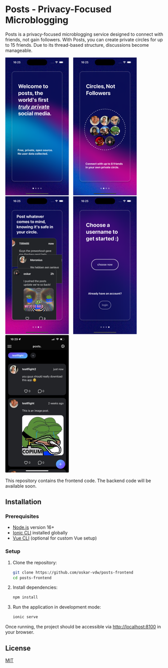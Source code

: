 # Posts - Privacy-Focused Microblogging

Posts is a privacy-focused microblogging service designed to connect with friends, not gain followers. With Posts, you can create private circles for up to 15 friends. Due to its thread-based structure, discussions become manageable.



<div style="display: inline-block; margin-right: 10px;">
<img src="posts_app_store_1.png" width="200" />
</div>
<div style="display: inline-block; margin-right: 10px;">
<img src="posts_app_store_2.png" width="200" />
</div>
<div style="display: inline-block; margin-right: 10px;">
<img src="posts_app_store_3.png" width="200" />
</div>
<div style="display: inline-block; margin-right: 10px;">
<img src="posts_app_store_4.png" width="200" />
</div>
<div style="display: inline-block; margin-right: 10px;">
<img src="posts_app_store_5.jpeg" width="200" />
</div>




This repository contains the frontend code. The backend code will be available soon.

## Installation

### Prerequisites

- [Node.js](https://nodejs.org) version 16+
- [Ionic CLI](https://ionicframework.com/docs/cli) installed globally
- [Vue CLI](https://cli.vuejs.org/) (optional for custom Vue setup)

### Setup

1. Clone the repository:

   ```bash
   git clone https://github.com/oskar-vdw/posts-frontend
   cd posts-frontend
   ```

2. Install dependencies:

   ```bash
   npm install
   ```

3. Run the application in development mode:

   ```bash
   ionic serve
   ```

Once running, the project should be accessible via [http://localhost:8100](http://localhost:8100) in your browser.

## License

[MIT](https://choosealicense.com/licenses/mit/)
